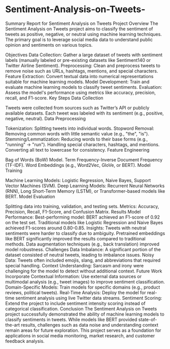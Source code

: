 # Sentiment-Analysis-on-Tweets-
Summary Report for Sentiment Analysis on Tweets
Project Overview
The Sentiment Analysis on Tweets project aims to classify the sentiment of tweets as positive, negative, or neutral using machine learning techniques. The primary goal is to leverage social media data to understand public opinion and sentiments on various topics.

Objectives
Data Collection: Gather a large dataset of tweets with sentiment labels (manually labeled or pre-existing datasets like Sentiment140 or Twitter Airline Sentiment).
Preprocessing: Clean and preprocess tweets to remove noise such as URLs, hashtags, mentions, and special characters.
Feature Extraction: Convert textual data into numerical representations suitable for machine learning models.
Model Development: Train and evaluate machine learning models to classify tweet sentiments.
Evaluation: Assess the model's performance using metrics like accuracy, precision, recall, and F1-score.
Key Steps
Data Collection

Tweets were collected from sources such as Twitter’s API or publicly available datasets.
Each tweet was labeled with its sentiment (e.g., positive, negative, neutral).
Data Preprocessing

Tokenization: Splitting tweets into individual words.
Stopword Removal: Removing common words with little semantic value (e.g., "the", "is").
Stemming/Lemmatization: Reducing words to their base forms (e.g., "running" → "run").
Handling special characters, hashtags, and mentions.
Converting all text to lowercase for consistency.
Feature Engineering

Bag of Words (BoW) Model.
Term Frequency-Inverse Document Frequency (TF-IDF).
Word Embeddings (e.g., Word2Vec, GloVe, or BERT).
Model Training

Machine Learning Models: Logistic Regression, Naive Bayes, Support Vector Machines (SVM).
Deep Learning Models: Recurrent Neural Networks (RNN), Long Short-Term Memory (LSTM), or Transformer-based models like BERT.
Model Evaluation

Splitting data into training, validation, and testing sets.
Metrics: Accuracy, Precision, Recall, F1-Score, and Confusion Matrix.
Results
Model Performance:
Best-performing model: BERT achieved an F1-score of 0.92 on the test set.
Traditional models like Logistic Regression and Naive Bayes achieved F1-scores around 0.80-0.85.
Insights:
Tweets with neutral sentiments were harder to classify due to ambiguity.
Pretrained embeddings like BERT significantly improved the results compared to traditional methods.
Data augmentation techniques (e.g., back translation) improved model robustness.
Challenges
Data Imbalance: A significant portion of the dataset consisted of neutral tweets, leading to imbalance issues.
Noisy Data: Tweets often included emojis, slang, and abbreviations that required special handling.
Context Understanding: Sarcasm and irony were challenging for the model to detect without additional context.
Future Work
Incorporate Contextual Information:
Use external data sources or multimodal analysis (e.g., tweet images) to improve sentiment classification.
Domain-Specific Models:
Train models for specific domains (e.g., product reviews, political tweets).
Real-Time Analysis:
Deploy the model for real-time sentiment analysis using live Twitter data streams.
Sentiment Scoring:
Extend the project to include sentiment intensity scoring instead of categorical classification.
Conclusion
The Sentiment Analysis on Tweets project successfully demonstrated the ability of machine learning models to classify sentiments in tweets. While models like BERT provided state-of-the-art results, challenges such as data noise and understanding context remain areas for future exploration. This project serves as a foundation for applications in social media monitoring, market research, and customer feedback analysis.













